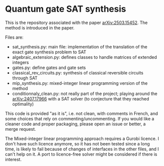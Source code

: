Quantum gate SAT synthesis
==========================

This is the repository associated with the paper [arXiv:2503.15452](https://arxiv.org/abs/2503.15452).
The method is introduced in the paper.

Files are:
* sat_synthesis.py: main file: implementation of the translation of the exact gate synthesis problem to SAT
* algebraic_extension.py: defines classes to handle matrices of extended integers
* gates.py: define gates and gate sets
* classical_rev_circuits.py: synthesis of classical reversible circuits through SAT
* mip_synthesis.py: mixed-integer linear programming version of the method
* conditionnaly_clean.py: not really part of the project; playing around the [arXiv:2407.17966](https://arxiv.org/abs/2407.17966) with a SAT solver (to conjecture that they reached optimality)

This code is provided "as it is", i.e. not clean, with comments in French, and some choices that rely on commenting/uncommenting.
If you would like a cleaner code and proper packaging, please open an issue or better, a merge request.

The Mixed-integer linear programming approach requires a Gurobi licence.
I don't have such licence anymore, so it has not been tested since a long time, is likely to fail because of changes of interfaces in the other files, and I can't help on it.
A port to licence-free solver might be considered if there is interest.
